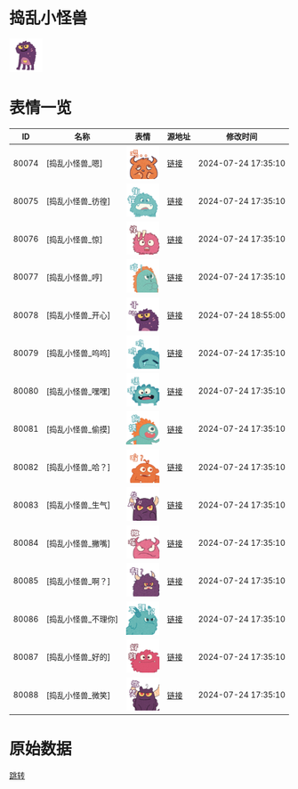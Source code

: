 # 捣乱小怪兽

<img src="./cover.png" height="60" alt="cover" />

# 表情一览

|ID|名称|表情|源地址|修改时间|
|----|----|----|----|----|
|80074|[捣乱小怪兽_嗯]|<img src="./pic/080074_%5B捣乱小怪兽_嗯%5D.png" height="60" alt="嗯"/>|[链接](https://i0.hdslb.com/bfs/garb/caf7674f62b677e13dbcca010010bd00f76d268f.png)|2024-07-24 17:35:10|
|80075|[捣乱小怪兽_彷徨]|<img src="./pic/080075_%5B捣乱小怪兽_彷徨%5D.png" height="60" alt="彷徨"/>|[链接](https://i0.hdslb.com/bfs/garb/38c776a00aede88a4fa4fd7ab9072aa91f0ceff5.png)|2024-07-24 17:35:10|
|80076|[捣乱小怪兽_惊]|<img src="./pic/080076_%5B捣乱小怪兽_惊%5D.png" height="60" alt="惊"/>|[链接](https://i0.hdslb.com/bfs/garb/48418a9668384612f287fecc85ca3a28b38dbaa3.png)|2024-07-24 17:35:10|
|80077|[捣乱小怪兽_哼]|<img src="./pic/080077_%5B捣乱小怪兽_哼%5D.png" height="60" alt="哼"/>|[链接](https://i0.hdslb.com/bfs/garb/9a2834128f862485ee088a4deec05bdd923fe999.png)|2024-07-24 17:35:10|
|80078|[捣乱小怪兽_开心]|<img src="./pic/080078_%5B捣乱小怪兽_开心%5D.png" height="60" alt="开心"/>|[链接](https://i0.hdslb.com/bfs/garb/9ab7ea6b583d2d84a3fa69e5100422f01b987f50.png)|2024-07-24 18:55:00|
|80079|[捣乱小怪兽_呜呜]|<img src="./pic/080079_%5B捣乱小怪兽_呜呜%5D.png" height="60" alt="呜呜"/>|[链接](https://i0.hdslb.com/bfs/garb/9d43d03a9a3e79d29c304ec4d5b39ed6f9dd1664.png)|2024-07-24 17:35:10|
|80080|[捣乱小怪兽_嘿嘿]|<img src="./pic/080080_%5B捣乱小怪兽_嘿嘿%5D.png" height="60" alt="嘿嘿"/>|[链接](https://i0.hdslb.com/bfs/garb/1da7bec14e2b143384f144ac6a73ea68dae30c79.png)|2024-07-24 17:35:10|
|80081|[捣乱小怪兽_偷摸]|<img src="./pic/080081_%5B捣乱小怪兽_偷摸%5D.png" height="60" alt="偷摸"/>|[链接](https://i0.hdslb.com/bfs/garb/45ef6173a693c12cd46dee002a99bfa512d35245.png)|2024-07-24 17:35:10|
|80082|[捣乱小怪兽_哈？]|<img src="./pic/080082_%5B捣乱小怪兽_哈？%5D.png" height="60" alt="哈？"/>|[链接](https://i0.hdslb.com/bfs/garb/c177268b1e2ac4366e33576c860a6dba4a36ee2a.png)|2024-07-24 17:35:10|
|80083|[捣乱小怪兽_生气]|<img src="./pic/080083_%5B捣乱小怪兽_生气%5D.png" height="60" alt="生气"/>|[链接](https://i0.hdslb.com/bfs/garb/2f468518f164ba7677873de3350afe5514d266ee.png)|2024-07-24 17:35:10|
|80084|[捣乱小怪兽_撇嘴]|<img src="./pic/080084_%5B捣乱小怪兽_撇嘴%5D.png" height="60" alt="撇嘴"/>|[链接](https://i0.hdslb.com/bfs/garb/cf6dd8e79b4b1ffbbd3d17da4af8895f2fdf3118.png)|2024-07-24 17:35:10|
|80085|[捣乱小怪兽_啊？]|<img src="./pic/080085_%5B捣乱小怪兽_啊？%5D.png" height="60" alt="啊？"/>|[链接](https://i0.hdslb.com/bfs/garb/f6ec21c7f5f0f835983e20d407961f122b3e9f3e.png)|2024-07-24 17:35:10|
|80086|[捣乱小怪兽_不理你]|<img src="./pic/080086_%5B捣乱小怪兽_不理你%5D.png" height="60" alt="不理你"/>|[链接](https://i0.hdslb.com/bfs/garb/9ca19922b4d7416acf0713afd51f892c1def976a.png)|2024-07-24 17:35:10|
|80087|[捣乱小怪兽_好的]|<img src="./pic/080087_%5B捣乱小怪兽_好的%5D.png" height="60" alt="好的"/>|[链接](https://i0.hdslb.com/bfs/garb/eb9d79d96c9cbc4f225f38bb09ffc0c55451a602.png)|2024-07-24 17:35:10|
|80088|[捣乱小怪兽_微笑]|<img src="./pic/080088_%5B捣乱小怪兽_微笑%5D.png" height="60" alt="微笑"/>|[链接](https://i0.hdslb.com/bfs/garb/d6f2a63fede2cb39d05092302909494b6b1f008b.png)|2024-07-24 17:35:10|

# 原始数据

[跳转](./raw.json)

